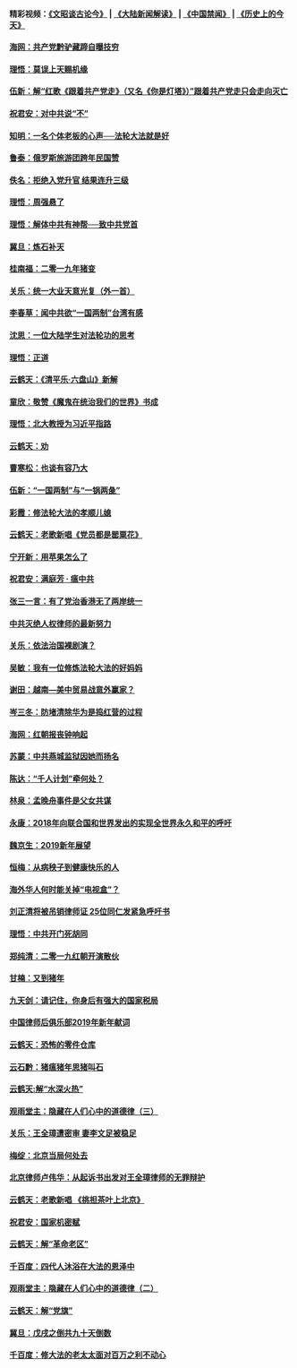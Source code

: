 #### 精彩视频：[《文昭谈古论今》](https://github.com/gfw-breaker/wenzhao/blob/master/README.md?t=01120330) | [《大陆新闻解读》](https://github.com/gfw-breaker/ntdtv-comedy/blob/master/README.md?t=01120330) | [《中国禁闻》](https://github.com/gfw-breaker/ntdtv-news/blob/master/README.md?t=01120330) | [《历史上的今天》](https://github.com/gfw-breaker/today-in-history/blob/master/README.md?t=01120330) 

#### [海网：共产党黔驴藏蹄自曝技穷](../pages/nsc993/n10969562.md?t=01120330) 

#### [理悟：莫误上天赐机缘](../pages/nsc993/n10969514.md?t=01120330) 

#### [伍新：解“红歌《跟着共产党走》（又名《你是灯塔》）”跟着共产党走只会走向灭亡](../pages/nsc993/n10969074.md?t=01120330) 

#### [祝君安：对中共说“不”](../pages/nsc993/n10968464.md?t=01120330) 

#### [知明：一名个体老板的心声──法轮大法就是好](../pages/nsc993/n10967473.md?t=01120330) 

#### [鲁泰：俄罗斯旅游团跨年民国赞](../pages/nsc993/n10967035.md?t=01120330) 

#### [佚名：拒绝入党升官  结果连升三级](../pages/nsc993/n10965069.md?t=01120330) 

#### [理悟：周强悬了](../pages/nsc993/n10965044.md?t=01120330) 

#### [理悟：解体中共有神帮──致中共党首](../pages/nsc993/n10963824.md?t=01120330) 

#### [冀旦：炼石补天](../pages/nsc993/n10963818.md?t=01120330) 

#### [桂南福：二零一九年猪变](../pages/nsc993/n10963774.md?t=01120330) 

#### [关乐：统一大业天意光复（外一首）](../pages/nsc993/n10963765.md?t=01120330) 

#### [李春草：闻中共欲“一国两制”台湾有感](../pages/nsc993/n10963761.md?t=01120330) 

#### [沈思：一位大陆学生对法轮功的思考](../pages/nsc993/n10960706.md?t=01120330) 

#### [理悟：正道](../pages/nsc993/n10960529.md?t=01120330) 

#### [云鹤天：《清平乐‧六盘山》新解](../pages/nsc993/n10959258.md?t=01120330) 

#### [童欣：敬赞《魔鬼在统治我们的世界》书成](../pages/nsc993/n10959244.md?t=01120330) 

#### [理悟：北大教授为习近平指路](../pages/nsc993/n10959234.md?t=01120330) 

#### [云鹤天：劝](../pages/nsc993/n10959226.md?t=01120330) 

#### [曹寒松：也谈有容乃大](../pages/nsc993/n10959191.md?t=01120330) 

#### [伍新：“一国两制”与“一锅两彘”](../pages/nsc993/n10958297.md?t=01120330) 

#### [彩霞：修法轮大法的孝顺儿媳](../pages/nsc993/n10958333.md?t=01120330) 

#### [云鹤天：老歌新唱《党员都是罂粟花》](../pages/nsc993/n10958225.md?t=01120330) 

#### [宁开新：用苹果怎么了](../pages/nsc993/n10955962.md?t=01120330) 

#### [祝君安：满庭芳 · 瘟中共](../pages/nsc993/n10955949.md?t=01120330) 

#### [张三一言：有了党治香港无了两岸统一](../pages/nsc993/n10955943.md?t=01120330) 

#### [中共灭绝人权律师的最新努力](../pages/nsc993/n10954725.md?t=01120330) 

#### [关乐：依法治国裸剧演？](../pages/nsc993/n10952420.md?t=01120330) 

#### [吴敏：我有一位修炼法轮大法的好妈妈](../pages/nsc993/n10952484.md?t=01120330) 

#### [谢田：越南—美中贸易战意外赢家？](../pages/nsc993/n10940351.md?t=01120330) 

#### [岑三冬：防堵清除华为是捣红营的过程](../pages/nsc993/n10952342.md?t=01120330) 

#### [海网：红朝报丧钟响起](../pages/nsc993/n10951480.md?t=01120330) 

#### [苏蒙：中共燕城监狱因她而扬名](../pages/nsc993/n10951476.md?t=01120330) 

#### [陈达：“千人计划”牵何处？](../pages/nsc993/n10951466.md?t=01120330) 

#### [林泉：孟晚舟事件是父女共谋](../pages/nsc993/n10947780.md?t=01120330) 

#### [永康：2018年向联合国和世界发出的实现全世界永久和平的呼吁](../pages/nsc993/n10947756.md?t=01120330) 

#### [魏京生：2019新年展望](../pages/nsc993/n10947691.md?t=01120330) 

#### [恒梅：从病秧子到健康快乐的人](../pages/nsc993/n10947469.md?t=01120330) 

#### [海外华人何时能关掉“电视盒”？](../pages/nsc993/n10945406.md?t=01120330) 

#### [刘正清将被吊销律师证 25位同仁发紧急呼吁书](../pages/nsc993/n10944361.md?t=01120330) 

#### [理悟：中共开门死胡同](../pages/nsc993/n10944908.md?t=01120330) 

#### [郑纯清：二零一九红朝开演散伙](../pages/nsc993/n10944905.md?t=01120330) 

#### [甘楠：又到猪年](../pages/nsc993/n10944903.md?t=01120330) 

#### [九天剑：请记住，你身后有强大的国家税局](../pages/nsc993/n10944885.md?t=01120330) 

#### [中国律师后俱乐部2019年新年献词](../pages/nsc993/n10944348.md?t=01120330) 

#### [云鹤天：恐怖的零件仓库](../pages/nsc993/n10942847.md?t=01120330) 

#### [云石黔：猪瘟猪年思猪叫石](../pages/nsc993/n10943180.md?t=01120330) 

#### [云鹤天:解“水深火热”](../pages/nsc993/n10942828.md?t=01120330) 

#### [观雨堂主：隐藏在人们心中的道德律（三）](../pages/nsc993/n10941445.md?t=01120330) 

#### [关乐：王全璋遭密审 妻李文足被稳足](../pages/nsc993/n10941420.md?t=01120330) 

#### [梅绽：北京当局何处去](../pages/nsc993/n10941407.md?t=01120330) 

#### [北京律师卢伟华：从起诉书出发对王全璋律师的无罪辩护](../pages/nsc993/n10939303.md?t=01120330) 

#### [云鹤天：老歌新唱 《挑担茶叶上北京》](../pages/nsc993/n10937870.md?t=01120330) 

#### [祝君安：国家机密赋](../pages/nsc993/n10937863.md?t=01120330) 

#### [云鹤天：解“革命老区”](../pages/nsc993/n10937858.md?t=01120330) 

#### [千百度：四代人沐浴在大法的恩泽中](../pages/nsc993/n10937630.md?t=01120330) 

#### [观雨堂主：隐藏在人们心中的道德律（二）](../pages/nsc993/n10937219.md?t=01120330) 

#### [云鹤天：解“党旗”](../pages/nsc993/n10937211.md?t=01120330) 

#### [冀旦：戊戌之倒共九十天倒数](../pages/nsc993/n10937168.md?t=01120330) 

#### [千百度：修大法的老太太面对百万之利不动心](../pages/nsc993/n10934913.md?t=01120330) 

